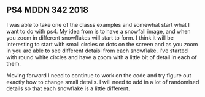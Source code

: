 ## PS4 MDDN 342 2018

I was able to take one of the classs examples and somewhat start what I want to do with ps4. My idea from is to have a snowfall image, and when you zoom in different snowflakes will start to form. I think it will be interesting to start with small circles or dots on the screen and as you zoom in you are able to see different detaisl from each snowflake. I've started with round white circles and have a zoom with a little bit of detail in each of them.

Moving forward I need to continue to work on the code and try figure out exactly how to change small details. I will need to add in a lot of randomised details so that each snowflake is a little different. 